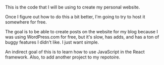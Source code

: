This is the code that I will be using to create my personal website.

Once I figure out how to do this a bit better, I'm going to try to host it
somewhere for free.

The goal is to be able to create posts on the website for my blog because
I was using WordPress.com for free, but it's slow, has adds, and has a
ton of buggy features I didn't like. I just want simple.

An indirect goal of this is to learn how to use JavaScript in the React
framework. Also, to add another project to my repotoire.
